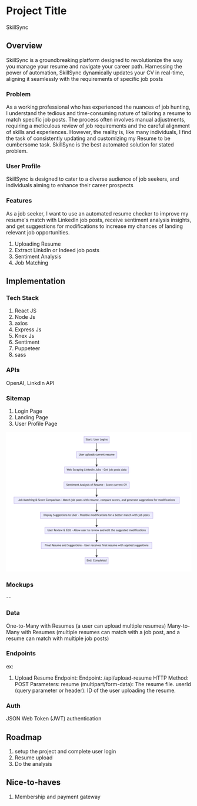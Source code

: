 # Project Title
SkillSync

## Overview

SkillSync is a groundbreaking platform designed to revolutionize the way you manage your resume and navigate your career path. Harnessing the power of automation, SkillSync dynamically updates your CV in real-time, aligning it seamlessly with the requirements of specific job posts

### Problem

As a working professional who has experienced the nuances of job hunting, I understand the tedious and time-consuming nature of tailoring a resume to match specific job posts. The process often involves manual adjustments, requiring a meticulous review of job requirements and the careful alignment of skills and experiences. However, the reality is, like many individuals, I find the task of consistently updating and customizing my Resume to be cumbersome task. SkillSync is the best automated solution for stated problem.

### User Profile

SkillSync is designed to cater to a diverse audience of job seekers, and individuals aiming to enhance their career prospects

### Features

As a job seeker, I want to use an automated resume checker to improve my resume's match with LinkedIn job posts, receive sentiment analysis insights, and get suggestions for modifications to increase my chances of landing relevant job opportunities.

1. Uploading Resume
2. Extract LinkdIn or Indeed job posts
3. Sentiment Analysis
4. Job Matching



## Implementation

### Tech Stack

1. React JS
2. Node Js
3. axios
4. Express Js
5. Knex Js
6. Sentiment
7. Puppeteer
8. sass

### APIs

OpenAI, LinkdIn API

### Sitemap

1. Login Page
2. Landing Page
3. User Profile Page 

![sitemap](images/flowchart.png)

### Mockups

--

### Data

One-to-Many with Resumes (a user can upload multiple resumes) 
Many-to-Many with Resumes (multiple resumes can match with a job post, and a resume can match with multiple job posts)

### Endpoints
ex:
1. Upload Resume Endpoint:
   Endpoint: /api/upload-resume
   HTTP Method: POST
   Parameters:  resume (multipart/form-data): The resume file.
                userId (query parameter or header): ID of the user uploading the resume.

### Auth

JSON Web Token (JWT) authentication

## Roadmap

1. setup the project and complete user login
2. Resume upload
3. Do the analysis 


## Nice-to-haves

1. Membership and payment gateway 

